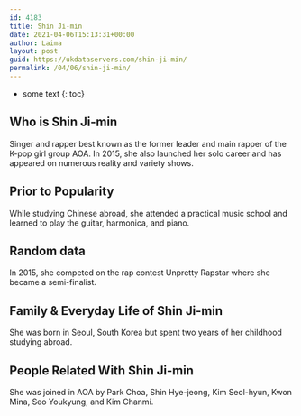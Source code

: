 ```yaml
---
id: 4183
title: Shin Ji-min
date: 2021-04-06T15:13:31+00:00
author: Laima
layout: post
guid: https://ukdataservers.com/shin-ji-min/
permalink: /04/06/shin-ji-min/
---
```


* some text
{: toc}


## Who is Shin Ji-min
                  
                  
                  
Singer and rapper best known as the former leader and main rapper of the K-pop girl group AOA. In 2015, she also launched her solo career and has appeared on numerous reality and variety shows.
                  
              
            
              
            
                
                
                
## Prior to Popularity
                  
                  
                  
While studying Chinese abroad, she attended a practical music school and learned to play the guitar, harmonica, and piano.
                  
              
            
              
            
                
                
                
## Random data
                  
                  
                  
In 2015, she competed on the rap contest Unpretty Rapstar where she became a semi-finalist.
                  
              
            
              
            
                
                
                
## Family & Everyday Life of Shin Ji-min
                  
                  
                  
She was born in Seoul, South Korea but spent two years of her childhood studying abroad.
                  
              
            
              
            
                
                
                
## People Related With Shin Ji-min
                  
                  
                  
She was joined in AOA by Park Choa, Shin Hye-jeong, Kim Seol-hyun, Kwon Mina, Seo Youkyung, and Kim Chanmi.
                  
              
            
              
            
                
              
            
              
              
            
            
              
            
          
          
          